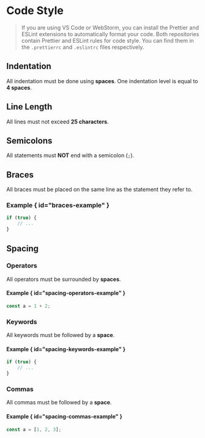 # Code Style

> If you are using VS Code or WebStorm,
> you can install the Prettier and ESLint extensions
> to automatically format your code. Both repositories
> contain Prettier and ESLint rules for code style.
> You can find them in the `.prettierrc` and `.eslintrc` files
> respectively.

## Indentation

All indentation must be done using **spaces**.
One indentation level is equal to **4 spaces**.

## Line Length

All lines must not exceed **25 characters**.

## Semicolons

All statements must **NOT** end with a semicolon (`;`).

## Braces

All braces must be placed on the same line as the statement they refer to.

### Example { id="braces-example" }

```javascript
if (true) {
    // ...
}
```

## Spacing

### Operators

All operators must be surrounded by **spaces**.

#### Example { id="spacing-operators-example" }

```javascript
const a = 1 + 2;
```

### Keywords

All keywords must be followed by a **space**.

#### Example { id="spacing-keywords-example" }

```javascript
if (true) {
    // ...
}
```

### Commas

All commas must be followed by a **space**.

#### Example { id="spacing-commas-example" }

```javascript
const a = [1, 2, 3];
```

<seealso>
    <category ref="uh">
        <a href="Admin.md" />
        <a href="Authenticating-Logging-In.md" />
        <a href="Loans.md" />
        <a href="Deposits.md" />
        <a href="Profiles.md" />
    </category>
    <category ref="ds">
        <a href="Naming.md" />
        <a href="Comments.md" />
        <a href="Git-Commit-Messages.md" />
    </category>
</seealso>
